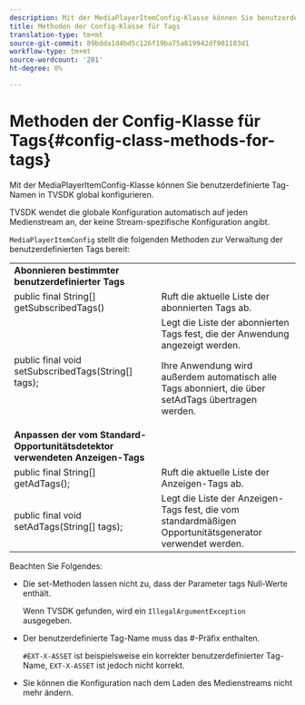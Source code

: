 ```yaml
---
description: Mit der MediaPlayerItemConfig-Klasse können Sie benutzerdefinierte Tag-Namen in TVSDK global konfigurieren.
title: Methoden der Config-Klasse für Tags
translation-type: tm+mt
source-git-commit: 89bdda1d4bd5c126f19ba75a819942df901183d1
workflow-type: tm+mt
source-wordcount: '201'
ht-degree: 0%

---
```



# Methoden der Config-Klasse für Tags{#config-class-methods-for-tags}

Mit der MediaPlayerItemConfig-Klasse können Sie benutzerdefinierte Tag-Namen in TVSDK global konfigurieren.

TVSDK wendet die globale Konfiguration automatisch auf jeden Medienstream an, der keine Stream-spezifische Konfiguration angibt.

`MediaPlayerItemConfig` stellt die folgenden Methoden zur Verwaltung der benutzerdefinierten Tags bereit:

<table id="table_B37A6C75270D47BC99258F2884AD6905"> 
 <tbody> 
  <tr> 
   <td colname="col1"> <b>Abonnieren bestimmter benutzerdefinierter Tags</b> </td> 
   <td colname="col2"> </td> 
  </tr> 
  <tr> 
   <td colname="col1"> <span class="codeph"> public final String[] getSubscribedTags()  </span> </td> 
   <td colname="col2"> Ruft die aktuelle Liste der abonnierten Tags ab. </td> 
  </tr> 
  <tr> 
   <td colname="col1"> <span class="codeph"> public final void setSubscribedTags(String[] tags);  </span> </td> 
   <td colname="col2"> Legt die Liste der abonnierten Tags fest, die der Anwendung angezeigt werden. <p>Ihre Anwendung wird außerdem automatisch alle Tags abonniert, die über <span class="codeph"> setAdTags </span> übertragen werden. </p> </td> 
  </tr> 
  <tr> 
   <td colname="col1"> <b>Anpassen der vom Standard-Opportunitätsdetektor verwendeten Anzeigen-Tags</b> </td> 
   <td colname="col2"> </td> 
  </tr> 
  <tr> 
   <td colname="col1"> <span class="codeph"> public final String[] getAdTags();  </span> </td> 
   <td colname="col2"> Ruft die aktuelle Liste der Anzeigen-Tags ab. </td> 
  </tr> 
  <tr> 
   <td colname="col1"> <span class="codeph"> public final void setAdTags(String[] tags);  </span> </td> 
   <td colname="col2"> Legt die Liste der Anzeigen-Tags fest, die vom standardmäßigen Opportunitätsgenerator verwendet werden. </td> 
  </tr> 
 </tbody> 
</table>

Beachten Sie Folgendes:

* Die set-Methoden lassen nicht zu, dass der Parameter tags Null-Werte enthält.

   Wenn TVSDK gefunden, wird ein `IllegalArgumentException` ausgegeben.
* Der benutzerdefinierte Tag-Name muss das #-Präfix enthalten.

   `#EXT-X-ASSET` ist beispielsweise ein korrekter benutzerdefinierter Tag-Name, `EXT-X-ASSET` ist jedoch nicht korrekt.
* Sie können die Konfiguration nach dem Laden des Medienstreams nicht mehr ändern.

